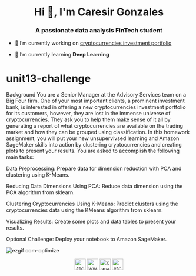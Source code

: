 <h1 align="center">Hi 👋, I'm Caresir Gonzales</h1>
<h3 align="center">A passionate data analysis FinTech student</h3>

- 🔭 I’m currently working on [cryptocurrencies investment portfolio](https://github.com/Caresir/unit13-challenge.git)

- 🌱 I’m currently learning **Deep Learning**

# unit13-challenge

Background
You are a Senior Manager at the Advisory Services team on a Big Four firm. One of your most important clients, a prominent investment bank, is interested in offering a new cryptocurrencies investment portfolio for its customers, however, they are lost in the immense universe of cryptocurrencies. They ask you to help them make sense of it all by generating a report of what cryptocurrencies are available on the trading market and how they can be grouped using classification.
In this homework assignment, you will put your new unsupervivsed learning and Amazon SageMaker skills into action by clustering cryptocurrencies and creating plots to present your results.
You are asked to accomplish the following main tasks:


Data Preprocessing: Prepare data for dimension reduction with PCA and clustering using K-Means.


Reducing Data Dimensions Using PCA: Reduce data dimension using the PCA algorithm from sklearn.


Clustering Cryptocurrencies Using K-Means: Predict clusters using the cryptocurrencies data using the KMeans algorithm from sklearn.


Visualizing Results: Create some plots and data tables to present your results.


Optional Challenge: Deploy your notebook to Amazon SageMaker.


![ezgif com-optimize](https://user-images.githubusercontent.com/65876783/93118000-37794880-f685-11ea-95d4-4a1a34af214c.gif)
<p align="center">
<a href="https://twitter.com/@caresirg" target="blank"><img align="center" src="https://cdn.jsdelivr.net/npm/simple-icons@3.0.1/icons/twitter.svg" alt="@caresirg" height="30" width="30" /></a>
<a href="https://linkedin.com/in/www.linkedin.com/in/caresir-gonzales" target="blank"><img align="center" src="https://cdn.jsdelivr.net/npm/simple-icons@3.0.1/icons/linkedin.svg" alt="www.linkedin.com/in/caresir-gonzales" height="30" width="30" /></a>
<a href="https://stackoverflow.com/users/caresir shress gonzales" target="blank"><img align="center" src="https://cdn.jsdelivr.net/npm/simple-icons@3.0.1/icons/stackoverflow.svg" alt="caresir shress gonzales" height="30" width="30" /></a>
<a href="https://www.hackerrank.com/@caresir" target="blank"><img align="center" src="https://cdn.jsdelivr.net/npm/simple-icons@3.0.1/icons/hackerrank.svg" alt="@caresir" height="30" width="30" /></a>
</p>
